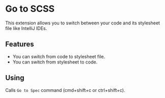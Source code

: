# Go to SCSS

This extension allows you to switch between your code and its stylesheet file like IntelliJ IDEs.

## Features

* You can switch from code to stylesheet file.
* You can switch from stylesheet to code.

## Using

Calls `Go to Spec` command (cmd+shift+c or ctrl+shift+c).
